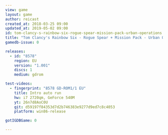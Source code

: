 ```yaml
---
view: game
layout: game
author: reicast
created_at: 2018-03-25 09:00
updated_at: 2019-05-02 09:00
id: tom-clancy-s-rainbow-six-rogue-spear-mission-pack-urban-operations
title: "Tom Clancy's Rainbow Six - Rogue Spear + Mission Pack - Urban Operations"
gamedb-issue: 0

releases:
  - id: "8578"
    region: EU
    version: "1.001"
    discs: 1
    medium: gdrom

test-videos:
  - fingerprint: "8578 GD-ROM1/1 EU"
    title: Intro auto run
    hw: i7 2720qm, GeForce 540M
    yt: 26n7d8AoC0U
    git: d59197f84353d7d2b746383e9277d9ed7c8c4053
    platform: win86-release

gotIGDBGame: 0

---
```

